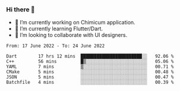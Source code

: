 ### Hi there 👋

<!--
**devcat37/devcat37** is a ✨ _special_ ✨ repository because its `README.md` (this file) appears on your GitHub profile.-->


- 🔭 I’m currently working on Chimicum application.
- 🌱 I’m currently learning Flutter/Dart.
- 👯 I’m looking to collaborate with UI designers.
<!-- - 🤔 I’m looking for help with ... -->

<!--START_SECTION:waka-->

```text
From: 17 June 2022 - To: 24 June 2022

Dart        17 hrs 12 mins  ███████████████████████░░   92.06 %
C++         56 mins         █▒░░░░░░░░░░░░░░░░░░░░░░░   05.06 %
YAML        7 mins          ▒░░░░░░░░░░░░░░░░░░░░░░░░   00.71 %
CMake       5 mins          ░░░░░░░░░░░░░░░░░░░░░░░░░   00.48 %
JSON        5 mins          ░░░░░░░░░░░░░░░░░░░░░░░░░   00.47 %
Batchfile   4 mins          ░░░░░░░░░░░░░░░░░░░░░░░░░   00.39 %
```

<!--END_SECTION:waka-->
